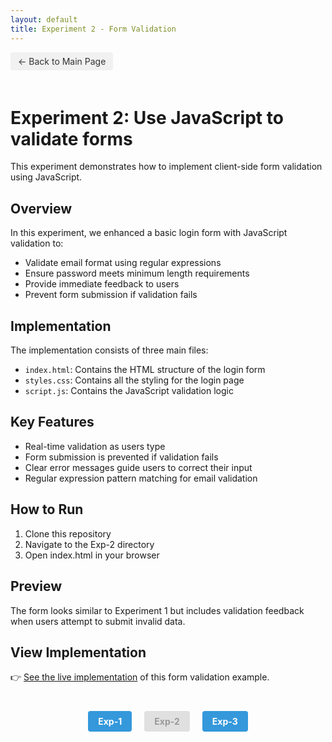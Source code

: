 ```yaml
---
layout: default
title: Experiment 2 - Form Validation
---
```


<a href="../README.html" class="back-btn" target="_blank">← Back to Main Page</a>

# Experiment 2: Use JavaScript to validate forms

This experiment demonstrates how to implement client-side form validation using JavaScript.

## Overview

In this experiment, we enhanced a basic login form with JavaScript validation to:
- Validate email format using regular expressions
- Ensure password meets minimum length requirements
- Provide immediate feedback to users
- Prevent form submission if validation fails

## Implementation

The implementation consists of three main files:
- `index.html`: Contains the HTML structure of the login form
- `styles.css`: Contains all the styling for the login page
- `script.js`: Contains the JavaScript validation logic

## Key Features

- Real-time validation as users type
- Form submission is prevented if validation fails
- Clear error messages guide users to correct their input
- Regular expression pattern matching for email validation

## How to Run

1. Clone this repository
2. Navigate to the Exp-2 directory
3. Open index.html in your browser

## Preview

The form looks similar to Experiment 1 but includes validation feedback when users attempt to submit invalid data.

## View Implementation

👉 <a href="index.html" target="_blank">See the live implementation</a> of this form validation example.

<div class="experiment-nav">
  <a href="../Exp-1/README.html" class="nav-btn" >Exp-1</a>
  <span class="nav-disabled">Exp-2</span>
  <a href="../Exp-3/README.html" class="nav-btn" >Exp-3</a>
</div>

<style type="text/css">
.back-btn {
  display: inline-block;
  background-color: #f1f1f1;
  color: #333;
  padding: 6px 12px;
  text-decoration: none;
  border-radius: 4px;
  margin-bottom: 20px;
  font-size: 14px;
}

.back-btn:hover {
  background-color: #ddd;
}

.experiment-nav {
  display: flex;
  justify-content: center;
  gap: 20px;
  margin-top: 40px;
}

.nav-btn {
  display: inline-block;
  background-color: #3498db;
  color: white;
  padding: 8px 16px;
  text-decoration: none;
  border-radius: 4px;
  font-weight: bold;
}

.nav-btn:hover {
  background-color: #2980b9;
}

.nav-disabled {
  display: inline-block;
  background-color: #e0e0e0;
  color: #999;
  padding: 8px 16px;
  border-radius: 4px;
  font-weight: bold;
  cursor: not-allowed;
}
</style>